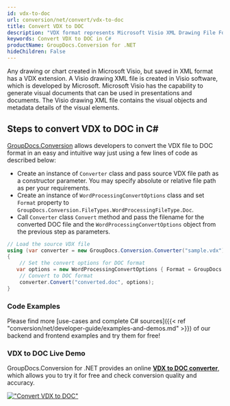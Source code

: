 ```yaml
---
id: vdx-to-doc
url: conversion/net/convert/vdx-to-doc
title: Convert VDX to DOC
description: "VDX format represents Microsoft Visio XML Drawing File Format with .vdx extension. Learn how to convert VDX to DOC file programmatically in C# language using GroupDocs.Conversion for .NET library."
keywords: Convert VDX to DOC in C#
productName: GroupDocs.Conversion for .NET
hideChildren: False
---
```


Any drawing or chart created in Microsoft Visio, but saved in XML format has a VDX extension. A Visio drawing XML file is created in Visio software, which is developed by Microsoft. Microsoft Visio has the capability to generate visual documents that can be used in presentations and documents. The Visio drawing XML file contains the visual objects and metadata details of the visual elements.

## Steps to convert VDX to DOC in C#

[GroupDocs.Conversion](https://products.groupdocs.com/conversion/net) allows developers to convert the VDX file to DOC format in an easy and intuitive way just using a few lines of code as described below:

* Create an instance of `Converter` class and pass source VDX file path as a constructor parameter. You may specify absolute or relative file path as per your requirements. 
* Create an instance of `WordProcessingConvertOptions` class and set `Format` property to `GroupDocs.Conversion.FileTypes.WordProcessingFileType.Doc`.
* Call `Converter` class `Convert` method and pass the filename for the converted DOC file and the `WordProcessingConvertOptions` object from the previous step as parameters.

```csharp
// Load the source VDX file
using (var converter = new GroupDocs.Conversion.Converter("sample.vdx"))
{
    // Set the convert options for DOC format
   var options = new WordProcessingConvertOptions { Format = GroupDocs.Conversion.FileTypes.WordProcessingFileType.Doc };
    // Convert to DOC format
    converter.Convert("converted.doc", options);
}
```

### Code Examples

Please find more [use-cases and complete C# sources]({{< ref "conversion/net/developer-guide/examples-and-demos.md" >}}) of our backend and frontend examples and try them for free!

### VDX to DOC Live Demo

GroupDocs.Conversion for .NET provides an online [**VDX to DOC converter**](https://products.groupdocs.app/conversion/vdx-to-doc), which allows you to try it for free and check conversion quality and accuracy.

[!["Convert VDX to DOC"](conversion/net/images/convert-to-doc/convert-vdx-to-doc.png)](https://products.groupdocs.app/conversion/vdx-to-doc)
